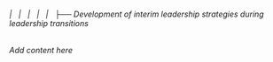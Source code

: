 ###### |   |   |   |   |   ├── Development of interim leadership strategies during leadership transitions

*Add content here*
